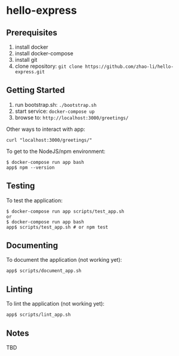 # hello-express

Prerequisites
-------------
1. install docker
1. install docker-compose
1. install git
1. clone repository: `git clone https://github.com/zhao-li/hello-express.git`

Getting Started
---------------
1. run bootstrap.sh: `./bootstrap.sh`
1. start service: `docker-compose up`
1. browse to: `http://localhost:3000/greetings/`

Other ways to interact with app:

    curl "localhost:3000/greetings/"

To get to the NodeJS/npm environment:

    $ docker-compose run app bash
    app$ npm --version

Testing
-------
To test the application:

    $ docker-compose run app scripts/test_app.sh
    or
    $ docker-compose run app bash
    app$ scripts/test_app.sh # or npm test

Documenting
-----------
To document the application (not working yet):

    app$ scripts/document_app.sh

Linting
-------
To lint the application (not working yet):

    app$ scripts/lint_app.sh

Notes
-----
TBD
